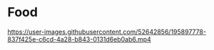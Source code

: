 # Food

https://user-images.githubusercontent.com/52642856/195897778-837f425e-c6cd-4a28-b843-0131d6eb0ab6.mp4

